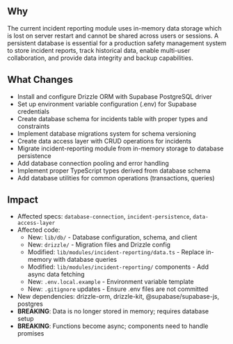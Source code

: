 ## Why

The current incident reporting module uses in-memory data storage which is lost on server restart and cannot be shared across users or sessions. A persistent database is essential for a production safety management system to store incident reports, track historical data, enable multi-user collaboration, and provide data integrity and backup capabilities.

## What Changes

- Install and configure Drizzle ORM with Supabase PostgreSQL driver
- Set up environment variable configuration (.env) for Supabase credentials
- Create database schema for incidents table with proper types and constraints
- Implement database migrations system for schema versioning
- Create data access layer with CRUD operations for incidents
- Migrate incident-reporting module from in-memory storage to database persistence
- Add database connection pooling and error handling
- Implement proper TypeScript types derived from database schema
- Add database utilities for common operations (transactions, queries)

## Impact

- Affected specs: `database-connection`, `incident-persistence`, `data-access-layer`
- Affected code:
  - New: `lib/db/` - Database configuration, schema, and client
  - New: `drizzle/` - Migration files and Drizzle config
  - Modified: `lib/modules/incident-reporting/data.ts` - Replace in-memory with database queries
  - Modified: `lib/modules/incident-reporting/` components - Add async data fetching
  - New: `.env.local.example` - Environment variable template
  - New: `.gitignore` updates - Ensure .env files are not committed
- New dependencies: drizzle-orm, drizzle-kit, @supabase/supabase-js, postgres
- **BREAKING**: Data is no longer stored in memory; requires database setup
- **BREAKING**: Functions become async; components need to handle promises
